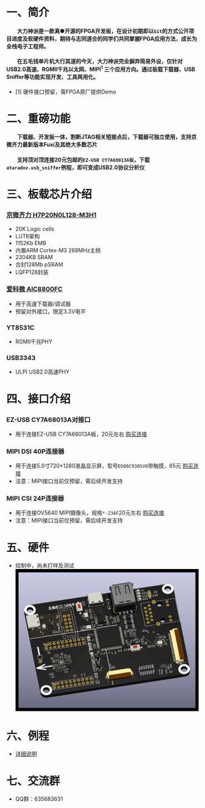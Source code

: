 # 一、简介
#### &emsp;&emsp;大力神派是一款真●开源的FPGA开发板，在设计初期即以`Git`的方式公开项目进度及软硬件资料，期待与志同道合的同学们共同掌握FPGA应用方法，成长为全栈电子工程师。<br/>
#### &emsp;&emsp;在五毛钱单片机大行其道的今天，大力神派完全摒弃简易外设，仅针对USB2.0高速、RGMII千兆以太网、MIPI<sup>1</sup> 三个应用方向。通过板载下载器、USB Sniffer等功能实现开发、工具两用化。
* [1] 硬件接口预留，需FPGA原厂提供Demo

# 二、重磅功能
#### &emsp;&emsp;下载器、开发板一体，割断JTAG相关短接点后，下载器可独立使用，支持京微齐力最新版本Fuxi及其绝大多数芯片
#### &emsp;&emsp;支持顶对顶连接20元包邮的`EZ-USB CY7A68013A板`，下载`ataradov.usb_sniffer`例程，即可变成USB2.0协议分析仪

# 三、板载芯片介绍
### [京微齐力 H7P20N0L128-M3H1](https://hercules-micro.com/index/index/core?id=16)
* 20K Logic cells
* LUT6架构
* 1152Kb EMB
* 内置ARM Cortex-M3 268MHz主频
* 2304KB SRAM
* 合封128Mb pSRAM
* LQFP128封装

### [爱科微 AIC8800FC](https://www.aicsemi.com/)
* 用于高速下载器/调试器
* 预留对外接口，限定3.3V电平

### YT8531C
* RGMII千兆PHY

### USB3343
* ULPI USB2.0高速PHY

# 四、接口介绍
### EZ-USB CY7A68013A对接口
* 用于连接EZ-USB CY7A68013A板，20元左右 [购买连接](https://item.taobao.com/item.htm?id=620955124878)

### MIPI DSI 40P连接器
* 用于连接5.0寸720*1280液晶显示屏，型号`D500C930SV0`带触摸，65元 [购买连接](https://item.taobao.com/item.htm?id=707705009617)
* 注意：MIPI接口当前仅预留，需后续开发支持

### MIPI CSI 24P连接器
* 用于连接OV5640 MIPI摄像头，规格`*-23AF`20元左右 [购买连接](https://item.taobao.com/item.htm?id=816198271497)
* 注意：MIPI接口当前仅预留，需后续开发支持

# 五、硬件
* 绘制中，尚未打样及测试
![](./hardware/dalishen_pi_h7p20/dalishen_pi_h7p20.png)

# 六、例程
* [详细说明](./examples/readme.md)

# 七、交流群
* QQ群：635683631

